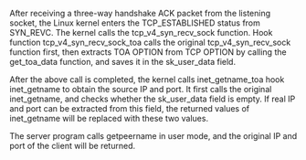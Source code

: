 After receiving a three-way handshake ACK packet from the listening socket, the Linux kernel enters the TCP_ESTABLISHED status from SYN_REVC. The kernel calls the tcp_v4_syn_recv_sock function.
Hook function tcp_v4_syn_recv_sock_toa calls the original tcp_v4_syn_recv_sock function first, then extracts TOA OPTION from TCP OPTION by calling the get_toa_data function, and saves it in the sk_user_data field.

After the above call is completed, the kernel calls inet_getname_toa hook inet_getname to obtain the source IP and port. It first calls the original inet_getname, and checks whether the sk_user_data field is empty. If real IP and port can be extracted from this field, the returned values of inet_getname will be replaced with these two values.

The server program calls getpeername in user mode, and the original IP and port of the client will be returned.
